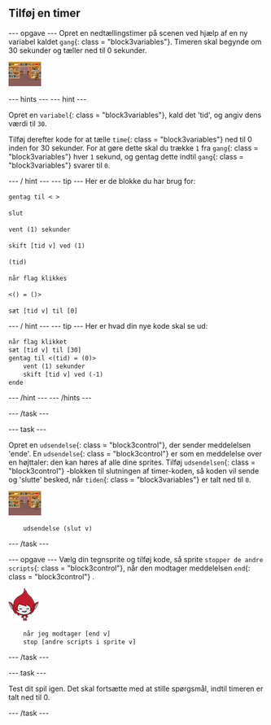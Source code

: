 ## Tilføj en timer

\--- opgave \--- Opret en nedtællingstimer på scenen ved hjælp af en ny variabel kaldet `gang`{: class = "block3variables"}. Timeren skal begynde om 30 sekunder og tæller ned til 0 sekunder.

![Stage sprite](images/stage-sprite.png)

\--- hints \--- \--- hint \---

Opret en `variabel`{: class = "block3variables"}, kald det 'tid', og angiv dens værdi til `30`.

Tilføj derefter kode for at tælle `time`{: class = "block3variables"} ned til 0 inden for 30 sekunder. For at gøre dette skal du trække `1` fra `gang`{: class = "block3variables"} hver `1` sekund, og gentag dette indtil `gang`{: class = "block3variables"} svarer til `0`.

\--- / hint \--- \--- tip \--- Her er de blokke du har brug for:

```blocks3
gentag til < >

slut

vent (1) sekunder

skift [tid v] ved (1)

(tid)

når flag klikkes

<() = ()>

sæt [tid v] til [0]
```

\--- / hint \--- \--- tip \--- Her er hvad din nye kode skal se ud:

```blocks3
når flag klikket
sæt [tid v] til [30]
gentag til <(tid) = (0)>
    vent (1) sekunder
    skift [tid v] ved (-1)
ende
```

\--- /hint \--- \--- /hints \---

\--- /task \---

\--- task \---

Opret en `udsendelse`{: class = "block3control"}, der sender meddelelsen 'ende'. En `udsendelse`{: class = "block3control"} er som en meddelelse over en højttaler: den kan høres af alle dine sprites. Tilføj `udsendelsen`{: class = "block3control"} -blokken til slutningen af timer-koden, så koden vil sende og 'slutte' besked, når `tiden`{: class = "block3variables"} er talt ned til `0`.

![Stage sprite](images/stage-sprite.png)

```blocks3
    udsendelse (slut v)
```

\--- /task \---

\--- opgave \--- Vælg din tegnsprite og tilføj kode, så sprite `stopper de andre scripts`{: class = "block3control"}, når den modtager meddelelsen `end`{: class = "block3control"} .

![Giga sprite](images/giga-sprite.png)

```blocks3
    når jeg modtager [end v]
    stop [andre scripts i sprite v]
```

\--- /task \---

\--- task \---

Test dit spil igen. Det skal fortsætte med at stille spørgsmål, indtil timeren er talt ned til 0.

\--- /task \---